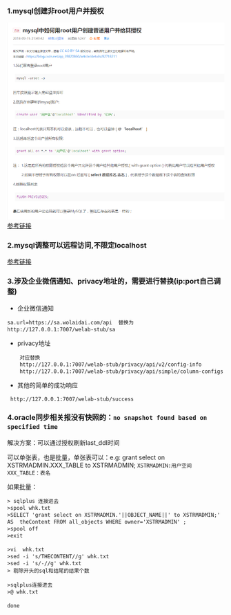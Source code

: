 ### 1.mysql创建非root用户并授权
![](img/mysql创建用户.png) 
[参考链接](https://blog.csdn.net/qq_39820860/article/details/82718211)

### 2.mysql调整可以远程访问,不限定localhost
[参考链接](https://blog.51cto.com/meiling/2156110)

### 3.涉及企业微信通知、privacy地址的，需要进行替换(ip:port自己调整)
* 企业微信通知
```
sa.url=https://sa.wolaidai.com/api  替换为  http://127.0.0.1:7007/welab-stub/sa
```
* privacy地址
```
    对应替换
    http://127.0.0.1:7007/welab-stub/privacy/api/v2/config-info
    http://127.0.0.1:7007/welab-stub/privacy/api/simple/column-configs    
```
* 其他的简单的成功响应
```
 http://127.0.0.1:7007/welab-stub/success 
 ```

### 4.oracle同步相关报没有快照的：``no snapshot found based on specified time``
解决方案：可以通过授权刷新last_ddl时间

可以单张表，也是批量，单张表可以：e.g: grant select on XSTRMADMIN.XXX_TABLE to XSTRMADMIN;
``
XSTRMADMIN:用户空间 XXX_TABLE：表名
``

如果批量：
```
> sqlplus 连接进去
>spool whk.txt
>SELECT 'grant select on XSTRMADMIN.'||OBJECT_NAME||' to XSTRMADMIN;' AS  theContent FROM all_objects WHERE owner='XSTRMADMIN' ; 
>spool off
>exit

>vi  whk.txt
>sed -i 's/THECONTENT//g' whk.txt
>sed -i 's/-//g' whk.txt
> 剔除开头的sql和结尾的结果个数

>sqlplus连接进去
>@ whk.txt

done
```